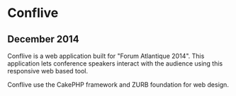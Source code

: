 # Conflive
## December 2014

Conflive is a web application built for "Forum Atlantique 2014". This application lets conference speakers interact with the audience using this responsive web based tool.

Conflive use the CakePHP framework and ZURB foundation for web design.
